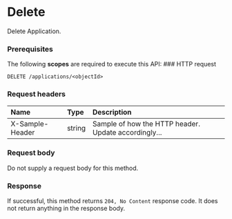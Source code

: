# Delete

Delete Application.
### Prerequisites
The following **scopes** are required to execute this API: ### HTTP request
<!-- { "blockType": "ignored" } -->
```http
DELETE /applications/<objectId>

```
### Request headers
| Name       | Type | Description|
|:---------------|:--------|:----------|
| X-Sample-Header  | string  | Sample of how the HTTP header. Update accordingly...|

### Request body
Do not supply a request body for this method.


### Response
If successful, this method returns `204, No Content` response code. It does not return anything in the response body.


<!-- uuid: 72fb5cdd-3d1a-4041-a74c-ae189fa493ba
2015-10-15 04:04:54 UTC -->
<!-- {
  "type": "#page.annotation",
  "description": "Delete",
  "keywords": "",
  "section": "documentation",
  "tocPath": ""
}-->
